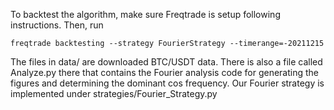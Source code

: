 To backtest the algorithm, make sure Freqtrade is setup following instructions. Then, run 

```freqtrade backtesting --strategy FourierStrategy --timerange=-20211215```

The files in data/ are downloaded BTC/USDT data. There is also a file called Analyze.py there that contains the Fourier analysis code for generating the figures and determining the dominant cos frequency. Our Fourier strategy is implemented under strategies/Fourier_Strategy.py
